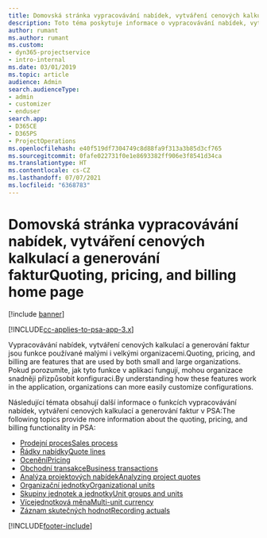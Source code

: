 ```yaml
---
title: Domovská stránka vypracovávání nabídek, vytváření cenových kalkulací a generování faktur
description: Toto téma poskytuje informace o vypracovávání nabídek, vytváření cenových kalkulací a generování faktur.
author: rumant
ms.author: rumant
ms.custom:
- dyn365-projectservice
- intro-internal
ms.date: 03/01/2019
ms.topic: article
audience: Admin
search.audienceType:
- admin
- customizer
- enduser
search.app:
- D365CE
- D365PS
- ProjectOperations
ms.openlocfilehash: e40f519df7304749c8d88fa9f313a3b85d3cf765
ms.sourcegitcommit: 0fafe022731f0e1e8693382ff906e3f8541d34ca
ms.translationtype: HT
ms.contentlocale: cs-CZ
ms.lasthandoff: 07/07/2021
ms.locfileid: "6368783"
---
```

# <a name="quoting-pricing-and-billing-home-page"></a><span data-ttu-id="eb59f-103">Domovská stránka vypracovávání nabídek, vytváření cenových kalkulací a generování faktur</span><span class="sxs-lookup"><span data-stu-id="eb59f-103">Quoting, pricing, and billing home page</span></span>

[!include [banner](../includes/psa-now-project-operations.md)]

[!INCLUDE[cc-applies-to-psa-app-3.x](../includes/cc-applies-to-psa-app-3x.md)]

<span data-ttu-id="eb59f-104">Vypracovávání nabídek, vytváření cenových kalkulací a generování faktur jsou funkce používané malými i velkými organizacemi.</span><span class="sxs-lookup"><span data-stu-id="eb59f-104">Quoting, pricing, and billing are features that are used by both small and large organizations.</span></span> <span data-ttu-id="eb59f-105">Pokud porozumíte, jak tyto funkce v aplikaci fungují, mohou organizace snadněji přizpůsobit konfiguraci.</span><span class="sxs-lookup"><span data-stu-id="eb59f-105">By understanding how these features work in the application, organizations can more easily customize configurations.</span></span>

<span data-ttu-id="eb59f-106">Následující témata obsahují další informace o funkcích vypracovávání nabídek, vytváření cenových kalkulací a generování faktur v PSA:</span><span class="sxs-lookup"><span data-stu-id="eb59f-106">The following topics provide more information about the quoting, pricing, and billing functionality in PSA:</span></span>

- [<span data-ttu-id="eb59f-107">Prodejní proces</span><span class="sxs-lookup"><span data-stu-id="eb59f-107">Sales process</span></span>](basic-sales-process.md)
- [<span data-ttu-id="eb59f-108">Řádky nabídky</span><span class="sxs-lookup"><span data-stu-id="eb59f-108">Quote lines</span></span>](basic-quote-lines.md)
- [<span data-ttu-id="eb59f-109">Ocenění</span><span class="sxs-lookup"><span data-stu-id="eb59f-109">Pricing</span></span>](basic-pricing.md)
- [<span data-ttu-id="eb59f-110">Obchodní transakce</span><span class="sxs-lookup"><span data-stu-id="eb59f-110">Business transactions</span></span>](basic-business-transactions.md)
- [<span data-ttu-id="eb59f-111">Analýza projektových nabídek</span><span class="sxs-lookup"><span data-stu-id="eb59f-111">Analyzing project quotes</span></span>](basic-analyzing-quotes.md)
- [<span data-ttu-id="eb59f-112">Organizační jednotky</span><span class="sxs-lookup"><span data-stu-id="eb59f-112">Organizational units</span></span>](advanced-organizational.md)
- [<span data-ttu-id="eb59f-113">Skupiny jednotek a jednotky</span><span class="sxs-lookup"><span data-stu-id="eb59f-113">Unit groups and units</span></span>](advanced-units.md)
- [<span data-ttu-id="eb59f-114">Vícejednotková měna</span><span class="sxs-lookup"><span data-stu-id="eb59f-114">Multi-unit currency</span></span>](advanced-currency.md)
- [<span data-ttu-id="eb59f-115">Záznam skutečných hodnot</span><span class="sxs-lookup"><span data-stu-id="eb59f-115">Recording actuals</span></span>](advanced-actuals.md)


[!INCLUDE[footer-include](../includes/footer-banner.md)]